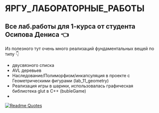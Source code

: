 # ЯРГУ_ЛАБОРАТОРНЫЕ_РАБОТЫ
## Все лаб.работы для 1-курса от студента Осипова Дениса :point_left:

Из полезного тут очень много реализаций фундаментальных вещей по типу :point_down:
 - двусвязного списка
 - AVL деревьев
 - Наследование/Полиморфизм/инкапсуляция в проекте с Геометрическими фигурами (lab_11_geometry)
 - Реализация игры в шарики, использовалась графическая библиотека glut в C++ (bubleGame)
 - 


[![Readme Quotes](https://quotes-github-readme.vercel.app/api?type=horizontal&theme=dark)](https://github.com/piyushsuthar/github-readme-quotes)



